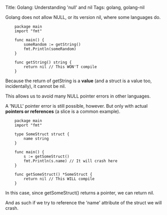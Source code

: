 Title: Golang: Understanding 'null' and nil 
Tags: golang, golang-nil

Golang does not allow NULL, or its version nil, where some languages do.

		package main
		import "fmt"

		func main() {
			someRandom := getString()
			fmt.Println(someRandom)
		}

		func getString() string {
			return nil // This WON'T compile
		}

Because the return of getString is a **value** (and a struct is a value too, incidentally), it cannot be nil. 

This allows us to avoid many NULL pointer errors in other languages.

A 'NULL' pointer error is still possible, however. But only with actual **pointers or references** (a slice is a common example).

		package main
		import "fmt"

		type SomeStruct struct {
			name string
		}

		func main() {
			s := getSomeStruct()
			fmt.Println(s.name) // It will crash here
		}

		func getSomeStruct() *SomeStruct {
			return nil // This WILL compile
		}

In this case, since getSomeStruct() returns a pointer, we can return nil. 

And as such if we try to reference the 'name' attribute of the struct we will crash.
